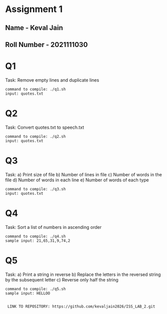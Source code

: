 # Assignment 1

## Name - Keval Jain </br>
## Roll Number - 2021111030 </br>

# Q1

Task: Remove empty lines and duplicate lines

    command to compile: ./q1.sh
    input: quotes.txt

# Q2

Task: Convert quotes.txt to speech.txt

    command to compile: ./q2.sh
    input: quotes.txt

# Q3

Task:
a) Print size of file
b) Number of lines in file
c) Number of words in the file
d) Number of words in each line
e) Number of words of each type

    command to compile: ./q3.sh
    input: quotes.txt

# Q4

Task: Sort a list of numbers in ascending order

    command to compile: ./q4.sh
    sample input: 21,65,31,9,74,2

# Q5

Task:
a) Print a string in reverse
b) Replace the letters in the reversed string by the subsequent letter
c) Reverse only half the string

    command to compile: ./q5.sh
    sample input: HELLOO
    
   
     LINK TO REPOSITORY: https://github.com/kevaljain2026/ISS_LAB_2.git
     
  
   
    
